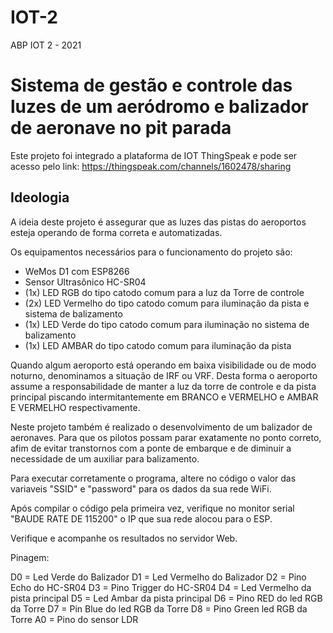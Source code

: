 # IOT-2
ABP IOT 2 - 2021

# Sistema de gestão e controle das luzes de um aeródromo e balizador de aeronave no pit parada

Este projeto foi integrado a plataforma de IOT ThingSpeak e pode ser acesso pelo link: https://thingspeak.com/channels/1602478/sharing

## Ideologia

A ideia deste projeto é assegurar que as luzes das pistas do aeroportos esteja operando de forma correta e automatizadas.

Os equipamentos necessários para o funcionamento do projeto são:

* WeMos D1 com ESP8266
* Sensor Ultrasônico HC-SR04
* (1x) LED RGB do tipo catodo comum para a luz da Torre de controle
* (2x) LED Vermelho do tipo catodo comum para iluminação da pista e sistema de balizamento
* (1x) LED Verde do tipo catodo comum para iluminação no sistema de balizamento
* (1x) LED AMBAR do tipo catodo comum para iluminação da pista

Quando algum aeroporto está operando em baixa visibilidade ou de modo noturno, denominamos a situação de IRF ou VRF. Desta forma o aeroporto 
assume a responsabilidade de manter a luz da torre de controle e da pista principal piscando intermitantemente em BRANCO e VERMELHO e AMBAR E VERMELHO respectivamente.

Neste projeto também é realizado o desenvolvimento de um balizador de aeronaves. Para que os pilotos possam parar exatamente no ponto correto, afim de evitar transtornos
com a ponte de embarque e de diminuir a necessidade de um auxiliar para balizamento.

Para executar corretamente o programa, altere no código o valor das variaveis "SSID" e "password" para os dados da sua rede WiFi.

Após compilar o código pela primeira vez, verifique no monitor serial "BAUDE RATE DE 115200" o IP que sua rede alocou para o ESP.

Verifique e acompanhe os resultados no servidor Web.

Pinagem:

D0 = Led Verde do Balizador
D1 = Led Vermelho do Balizador
D2 = Pino Echo do HC-SR04
D3 = Pino Trigger do HC-SR04
D4 = Led Vermelho da pista principal
D5 = Led Ambar da pista principal
D6 = Pino RED do led RGB da Torre
D7 = Pin Blue do led RGB da Torre
D8 = Pino Green led RGB da Torre
A0 = Pino do sensor LDR
  
